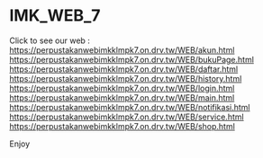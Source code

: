 # IMK_WEB_7
Click to see our web :
https://perpustakanwebimkklmpk7.on.drv.tw/WEB/akun.html
https://perpustakanwebimkklmpk7.on.drv.tw/WEB/bukuPage.html
https://perpustakanwebimkklmpk7.on.drv.tw/WEB/daftar.html
https://perpustakanwebimkklmpk7.on.drv.tw/WEB/history.html
https://perpustakanwebimkklmpk7.on.drv.tw/WEB/login.html
https://perpustakanwebimkklmpk7.on.drv.tw/WEB/main.html
https://perpustakanwebimkklmpk7.on.drv.tw/WEB/notifikasi.html
https://perpustakanwebimkklmpk7.on.drv.tw/WEB/service.html
https://perpustakanwebimkklmpk7.on.drv.tw/WEB/shop.html

Enjoy
